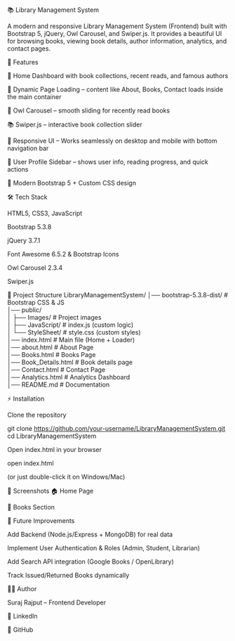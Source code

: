 📚 Library Management System

A modern and responsive Library Management System (Frontend) built with Bootstrap 5, jQuery, Owl Carousel, and Swiper.js.
It provides a beautiful UI for browsing books, viewing book details, author information, analytics, and contact pages.

🚀 Features

📖 Home Dashboard with book collections, recent reads, and famous authors

🔄 Dynamic Page Loading – content like About, Books, Contact loads inside the main container

🎠 Owl Carousel – smooth sliding for recently read books

📚 Swiper.js – interactive book collection slider

📱 Responsive UI – Works seamlessly on desktop and mobile with bottom navigation bar

👤 User Profile Sidebar – shows user info, reading progress, and quick actions

🎨 Modern Bootstrap 5 + Custom CSS design

🛠️ Tech Stack

HTML5, CSS3, JavaScript

Bootstrap 5.3.8

jQuery 3.7.1

Font Awesome 6.5.2 & Bootstrap Icons

Owl Carousel 2.3.4

Swiper.js

📂 Project Structure
LibraryManagementSystem/
│── bootstrap-5.3.8-dist/     # Bootstrap CSS & JS  
│── public/  
│   ├── Images/               # Project images  
│   ├── JavaScript/           # index.js (custom logic)  
│   └── StyleSheet/           # style.css (custom styles)  
│── index.html                # Main file (Home + Loader)  
│── about.html                # About Page  
│── Books.html                # Books Page  
│── Book_Details.html         # Book details page  
│── Contact.html              # Contact Page  
│── Analytics.html            # Analytics Dashboard  
│── README.md                 # Documentation  

⚡ Installation

Clone the repository

git clone https://github.com/your-username/LibraryManagementSystem.git
cd LibraryManagementSystem


Open index.html in your browser

open index.html


(or just double-click it on Windows/Mac)

📸 Screenshots
🏠 Home Page

📖 Books Section

🔮 Future Improvements

Add Backend (Node.js/Express + MongoDB) for real data

Implement User Authentication & Roles (Admin, Student, Librarian)

Add Search API integration (Google Books / OpenLibrary)

Track Issued/Returned Books dynamically

👨‍💻 Author

Suraj Rajput – Frontend Developer

💼 LinkedIn

🐙 GitHub